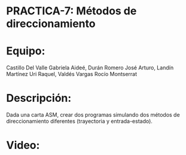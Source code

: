 # PRACTICA-7: Métodos de direccionamiento

# Equipo:
Castillo Del Valle Gabriela Aideé,
Durán Romero José Arturo,
Landín Martínez Uri Raquel,
Valdés Vargas Rocío Montserrat

# Descripción:
Dada una carta ASM, crear dos programas simulando dos métodos de direccionamiento diferentes (trayectoria y entrada-estado).

# Video:
